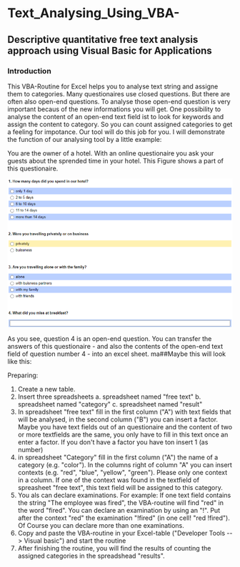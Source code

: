 # Text_Analysing_Using_VBA-
## Descriptive quantitative free text analysis approach using Visual Basic for Applications

### Introduction
This VBA-Routine for Excel helps you to analyse text string and assigne them to categories.
Many questionaires use closed questions. But there are often also open-end questions. To analyse those open-end question is very important becaus of the new informations you will get. One possibility to analyse the content of an open-end text field ist to look for keywords and assign the content to category. So you can count assigned categories to get a feeling for impotance. Our tool will do this job for you. I will demonstrate the function of our analysing tool by a little example:

You are the owner of a hotel. With an online questionaire you ask your guests about the sprended time in your hotel. 
This Figure shows a part of this questionaire.

![Figure 1: Online Questionaire](https://github.com/AndreasKlausen/Text_Analysing_Using_VBA-/blob/main/online%20questinaire.png)

As you see, question 4 is an open-end question.
You can transfer the answers of this questionaire - and also the contents of the open-end text field of question number 4 - into an excel sheet.
ma##Maybe this will look like this:





Preparing:
1. Create a new table.
2. Insert three spreadsheets
  a. spreadsheet named "free text"
  b. spreadsheet named "category"
  c. spreadsheet named "result"
3. In spreadsheet "free text" fill in the first column ("A") with text fields that will be analysed, in the second column ("B") you can insert a factor. Maybe you have text fields out of an questionaire and the content of two or more textfields are the same, you only have to fill in this text once an enter a factor. If you don't have a factor you have ton insert 1 (as number)
4. in spreadsheet "Category" fill in the first column ("A") the name of a category (e.g. "color"). In the columns right of column "A" you can insert contexts (e.g. "red", "blue", "yellow", "green"). Please only one context in a column. If one of the context was found in the textfield of spreasheet "free text", this text field will be assigned to this category.
5. You als can declare examinations. For example: If one text field contains the string "The employee was fired", the VBA-routine will find "red" in the word "fired". You can declare an examination by using an "!". Put after the context "red" the examination "!fired" (in one cell! "red !fired"). Of Course you can declare more than one examinations.
6. Copy and paste the VBA-routine in your Excel-table ("Developer Tools --> Visual basic") and start the routine
7. After finishing the routine, you will find the results of counting the assigned categories in the spreadshead "results".
